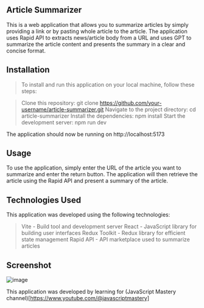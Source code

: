 ## Article Summarizer

This is a web application that allows you to summarize articles by simply providing a link or by pasting whole article to the article. The application uses Rapid API to extracts news/article body from a URL and uses GPT to summarize the article content and presents the summary in a clear and concise format.

## Installation

> To install and run this application on your local machine, follow these steps:

  >  Clone this repository: git clone https://github.com/your-username/article-summarizer.git
  >  Navigate to the project directory: cd article-summarizer
  >  Install the dependencies: npm install
  >  Start the development server: npm run dev

The application should now be running on http://localhost:5173

## Usage

To use the application, simply enter the URL of the article you want to summarize and enter the return button. The application will then retrieve the article using the Rapid API and present a summary of the article.

## Technologies Used

This application was developed using the following technologies:

   > Vite - Build tool and development server
   > React - JavaScript library for building user interfaces
   > Redux Toolkit - Redux library for efficient state management
   > Rapid API - API marketplace used to summarize articles


## Screenshot
![image](https://user-images.githubusercontent.com/63224718/235830211-1d0624fa-31cd-432b-b2fa-3d8c97ce7b2b.png)

This application was developed by learning for (JavaScript Mastery channel)[https://www.youtube.com/@javascriptmastery]
